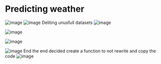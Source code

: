 # Predicting weather 
![image](https://github.com/nurbubu-abduvalieva/weather_prediction/assets/147580809/c315b98c-0cdf-42a7-93e7-f1d214ad137d)
![image](https://github.com/nurbubu-abduvalieva/weather_prediction/assets/147580809/d3b027a8-1195-4ebe-9767-ff60517882a0)
Deliting unusfull datasets
![image](https://github.com/nurbubu-abduvalieva/weather_prediction/assets/147580809/056a8a14-bc96-4076-871a-6ae467b06989)

![image](https://github.com/nurbubu-abduvalieva/weather_prediction/assets/147580809/c979554d-17ff-4050-8420-c19075b92b1d)

![image](https://github.com/nurbubu-abduvalieva/weather_prediction/assets/147580809/f2882fd0-7d03-42b0-a77c-e4a14b0db372)

![image](https://github.com/nurbubu-abduvalieva/weather_prediction/assets/147580809/ef919613-5ded-4d67-a474-3383bd7213ed)
End the end decided create a function to not rewrite and copy the code 
![image](https://github.com/nurbubu-abduvalieva/weather_prediction/assets/147580809/80c44262-22b2-4f71-b4c1-b10b789e6335)
